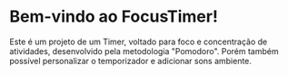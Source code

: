 # Bem-vindo ao FocusTimer!

Este é um projeto de um Timer, voltado para foco e concentração de atividades, desenvolvido pela metodologia "Pomodoro". Porém também possível personalizar o temporizador e adicionar sons ambiente.
